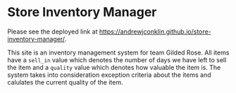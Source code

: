 # Store Inventory Manager

Please see the deployed link at https://andrewjconklin.github.io/store-inventory-manager/.

This site is an inventory management system for team Gilded Rose. All items have a `sell_in` value which denotes the number of days we have left to sell the item and a `quality` value which denotes how valuable the item is. The system takes into consideration exception criteria about the items and calulates the current quality of the item. 

